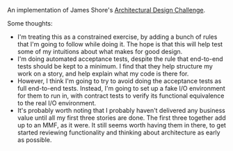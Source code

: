 An implementation of James Shore's
[Architectural Design Challenge](http://jamesshore.com/Blog/Architectural-Design-Challenge.html).

Some thoughts:
* I'm treating this as a constrained exercise, by adding a bunch of rules that I'm going to follow
  while doing it. The hope is that this will help test some of my intuitions about what makes for
  good design.
* I'm doing automated acceptance tests, despite the rule that end-to-end tests should be kept to a
  minimum. I find that they help structure my work on a story, and help explain what my code is
  there for.
* However, I think I'm going to try to avoid doing the acceptance tests as full end-to-end tests.
  Instead, I'm going to set up a fake I/O environment for them to run in, with contract tests to
  verify its functional equivalence to the real I/O environment.
* It's probably worth noting that I probably haven't delivered any business value until all my first
  three stories are done. The first three together add up to an MMF, as it were. It still seems
  worth having them in there, to get started reviewing functionality and thinking about architecture
  as early as possible.